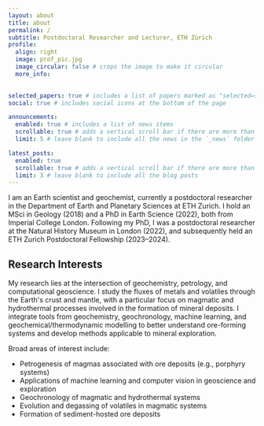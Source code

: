 ```yaml
---
layout: about
title: about
permalink: /
subtitle: Postdoctoral Researcher and Lecturer, ETH Zürich
profile:
  align: right
  image: prof_pic.jpg
  image_circular: false # crops the image to make it circular
  more_info:

  
selected_papers: true # includes a list of papers marked as "selected={true}"
social: true # includes social icons at the bottom of the page

announcements:
  enabled: true # includes a list of news items
  scrollable: true # adds a vertical scroll bar if there are more than 3 news items
  limit: 5 # leave blank to include all the news in the `_news` folder

latest_posts:
  enabled: true
  scrollable: true # adds a vertical scroll bar if there are more than 3 new posts items
  limit: 3 # leave blank to include all the blog posts
---
```


I am an Earth scientist and geochemist, currently a postdoctoral researcher in the Department of Earth and Planetary Sciences at ETH Zurich. I hold an MSci in Geology (2018) and a PhD in Earth Science (2022), both from Imperial College London. Following my PhD, I was a postdoctoral researcher at the Natural History Museum in London (2022), and subsequently held an ETH Zurich Postdoctoral Fellowship (2023–2024).

## Research Interests

My research lies at the intersection of geochemistry, petrology, and computational geoscience. I study the fluxes of metals and volatiles through the Earth's crust and mantle, with a particular focus on magmatic and hydrothermal processes involved in the formation of mineral deposits. I integrate tools from geochemistry, geochronology, machine learning, and geochemical/thermodynamic modelling to better understand ore-forming systems and develop methods applicable to mineral exploration.

Broad areas of interest include:

- Petrogenesis of magmas associated with ore deposits (e.g., porphyry systems)
- Applications of machine learning and computer vision in geoscience and exploration
- Geochronology of magmatic and hydrothermal systems
- Evolution and degassing of volatiles in magmatic systems
- Formation of sediment-hosted ore deposits

